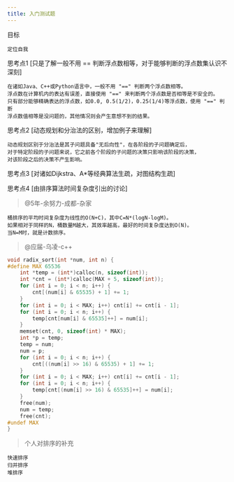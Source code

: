 ```yaml
---
title: 入门测试题
---
```


目标
    
    定位自我
    

思考点1 [只是了解一般不用 == 判断浮点数相等，对于能够判断的浮点数集认识不深刻]
    
    在诸如Java、C++或Python语言中，一般不用 "==" 判断两个浮点数相等。
    浮点数在计算机内的表达有误差，直接使用 "==" 来判断两个浮点数是否相等是不安全的。
    只有部分能够精确表达的浮点数，如0.0, 0.5(1/2)，0.25(1/4)等浮点数，使用 "==" 判断
    浮点数值相等是没问题的，其他情况则会产生意想不到的结果。
    

思考点2 [动态规划和分治法的区别，增加例子来理解]
    
    动态规划区别于分治法是其子问题具备"无后向性"，在各阶段的子问题确定后，
    对于特定阶段的子问题来说，它之前各个阶段的子问题的决策只影响该阶段的决策，
    对该阶段之后的决策不产生影响。
    

思考点3 [对诸如Dijkstra、A*等经典算法生疏，对图结构生疏]


思考点4 [由排序算法时间复杂度引出的讨论]

>@5年-余努力-成都-杂家 

    桶排序的平均时间复杂度为线性的O(N+C)，其中C=N*(logN-logM)。
    如果相对于同样的N，桶数量M越大，其效率越高，最好的时间复杂度达到O(N)。
    当N=M时，就是计数排序。
    
   
>@应届-乌凌-c++    
```c++
void radix_sort(int *num, int n) {
#define MAX 65536
	int *temp = (int*)calloc(n, sizeof(int));
	int *cnt = (int*)calloc(MAX + 5, sizeof(int));
	for (int i = 0; i < n; i++) {
		cnt[(num[i] & 65535) + 1] += 1;
	}
	for (int i = 0; i < MAX; i++) cnt[i] += cnt[i - 1];
	for (int i = 0; i < n; i++) {
		temp[cnt[num[i] & 65535]++] = num[i];
	}
	memset(cnt, 0, sizeof(int) * MAX);
	int *p = temp;
	temp = num;
	num = p;
	for (int i = 0; i < n; i++) {
		cnt[((num[i] >> 16) & 65535) + 1] += 1;
	}
	for (int i = 0; i < MAX; i++) cnt[i] += cnt[i - 1];
	for (int i = 0; i < n; i++) {
		temp[cnt[(num[i] >> 16) & 65535]++] = num[i];
	}
	free(num);
	num = temp;
	free(cnt);
#undef MAX
}

```

>个人对排序的补充
    
    快速排序
    归并排序
    堆排序
